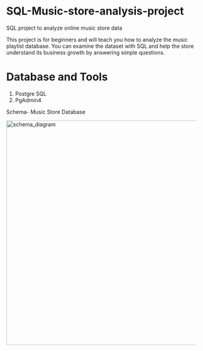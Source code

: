 # SQL-Music-store-analysis-project

SQL project to analyze online music store data

This project is for beginners and will teach you how to analyze the music playlist database. You can examine the dataset with SQL and help the store understand its business growth by answering simple questions.


# Database and Tools
1. Postgre SQL
2. PgAdmin4

Schema- Music Store Database

<img width="594" alt="schema_diagram" src="https://github.com/junaid-sheikh10/SQL-Music-store-analysis-project/assets/81684239/e07c5ed6-0032-4510-bfd6-bb6cf75eef04">
